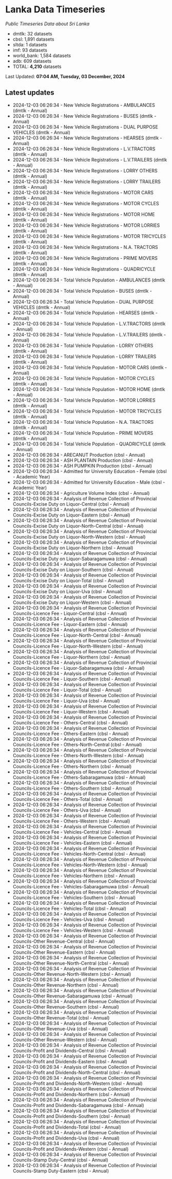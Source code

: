 # Lanka Data Timeseries
*Public Timeseries Data about Sri Lanka*

* dmtlk: 32 datasets
* cbsl: 1,891 datasets
* sltda: 1 datasets
* imf: 93 datasets
* world_bank: 1,584 datasets
* adb: 609 datasets
* TOTAL: **4,210** datasets

Last Updated: **07:04 AM, Tuesday, 03 December, 2024**

## Latest updates

* 2024-12-03 06:26:34 - New Vehicle Registrations - AMBULANCES (dmtlk - Annual)
* 2024-12-03 06:26:34 - New Vehicle Registrations - BUSES (dmtlk - Annual)
* 2024-12-03 06:26:34 - New Vehicle Registrations - DUAL PURPOSE VEHICLES (dmtlk - Annual)
* 2024-12-03 06:26:34 - New Vehicle Registrations - HEARSES (dmtlk - Annual)
* 2024-12-03 06:26:34 - New Vehicle Registrations - L.V.TRACTORS (dmtlk - Annual)
* 2024-12-03 06:26:34 - New Vehicle Registrations - L.V.TRAILERS (dmtlk - Annual)
* 2024-12-03 06:26:34 - New Vehicle Registrations - LORRY OTHERS (dmtlk - Annual)
* 2024-12-03 06:26:34 - New Vehicle Registrations - LORRY TRAILERS (dmtlk - Annual)
* 2024-12-03 06:26:34 - New Vehicle Registrations - MOTOR CARS (dmtlk - Annual)
* 2024-12-03 06:26:34 - New Vehicle Registrations - MOTOR CYCLES (dmtlk - Annual)
* 2024-12-03 06:26:34 - New Vehicle Registrations - MOTOR HOME (dmtlk - Annual)
* 2024-12-03 06:26:34 - New Vehicle Registrations - MOTOR LORRIES (dmtlk - Annual)
* 2024-12-03 06:26:34 - New Vehicle Registrations - MOTOR TRICYCLES (dmtlk - Annual)
* 2024-12-03 06:26:34 - New Vehicle Registrations - N.A. TRACTORS (dmtlk - Annual)
* 2024-12-03 06:26:34 - New Vehicle Registrations - PRIME MOVERS (dmtlk - Annual)
* 2024-12-03 06:26:34 - New Vehicle Registrations - QUADRICYCLE (dmtlk - Annual)
* 2024-12-03 06:26:34 - Total Vehicle Population - AMBULANCES (dmtlk - Annual)
* 2024-12-03 06:26:34 - Total Vehicle Population - BUSES (dmtlk - Annual)
* 2024-12-03 06:26:34 - Total Vehicle Population - DUAL PURPOSE VEHICLES (dmtlk - Annual)
* 2024-12-03 06:26:34 - Total Vehicle Population - HEARSES (dmtlk - Annual)
* 2024-12-03 06:26:34 - Total Vehicle Population - L.V.TRACTORS (dmtlk - Annual)
* 2024-12-03 06:26:34 - Total Vehicle Population - L.V.TRAILERS (dmtlk - Annual)
* 2024-12-03 06:26:34 - Total Vehicle Population - LORRY OTHERS (dmtlk - Annual)
* 2024-12-03 06:26:34 - Total Vehicle Population - LORRY TRAILERS (dmtlk - Annual)
* 2024-12-03 06:26:34 - Total Vehicle Population - MOTOR CARS (dmtlk - Annual)
* 2024-12-03 06:26:34 - Total Vehicle Population - MOTOR CYCLES (dmtlk - Annual)
* 2024-12-03 06:26:34 - Total Vehicle Population - MOTOR HOME (dmtlk - Annual)
* 2024-12-03 06:26:34 - Total Vehicle Population - MOTOR LORRIES (dmtlk - Annual)
* 2024-12-03 06:26:34 - Total Vehicle Population - MOTOR TRICYCLES (dmtlk - Annual)
* 2024-12-03 06:26:34 - Total Vehicle Population - N.A. TRACTORS (dmtlk - Annual)
* 2024-12-03 06:26:34 - Total Vehicle Population - PRIME MOVERS (dmtlk - Annual)
* 2024-12-03 06:26:34 - Total Vehicle Population - QUADRICYCLE (dmtlk - Annual)
* 2024-12-03 06:26:34 - ARECANUT Production (cbsl - Annual)
* 2024-12-03 06:26:34 - ASH PLANTAIN Production (cbsl - Annual)
* 2024-12-03 06:26:34 - ASH PUMPKIN Production (cbsl - Annual)
* 2024-12-03 06:26:34 - Admitted for University Education - Female (cbsl - Academic Year)
* 2024-12-03 06:26:34 - Admitted for University Education - Male (cbsl - Academic Year)
* 2024-12-03 06:26:34 - Agriculture Volume Index (cbsl - Annual)
* 2024-12-03 06:26:34 - Analysis of Revenue Collection of Provincial Councils-Excise Duty on Liquor-Central (cbsl - Annual)
* 2024-12-03 06:26:34 - Analysis of Revenue Collection of Provincial Councils-Excise Duty on Liquor-Eastern (cbsl - Annual)
* 2024-12-03 06:26:34 - Analysis of Revenue Collection of Provincial Councils-Excise Duty on Liquor-North-Central (cbsl - Annual)
* 2024-12-03 06:26:34 - Analysis of Revenue Collection of Provincial Councils-Excise Duty on Liquor-North-Western (cbsl - Annual)
* 2024-12-03 06:26:34 - Analysis of Revenue Collection of Provincial Councils-Excise Duty on Liquor-Northern (cbsl - Annual)
* 2024-12-03 06:26:34 - Analysis of Revenue Collection of Provincial Councils-Excise Duty on Liquor-Sabaragamuwa (cbsl - Annual)
* 2024-12-03 06:26:34 - Analysis of Revenue Collection of Provincial Councils-Excise Duty on Liquor-Southern (cbsl - Annual)
* 2024-12-03 06:26:34 - Analysis of Revenue Collection of Provincial Councils-Excise Duty on Liquor-Total (cbsl - Annual)
* 2024-12-03 06:26:34 - Analysis of Revenue Collection of Provincial Councils-Excise Duty on Liquor-Uva (cbsl - Annual)
* 2024-12-03 06:26:34 - Analysis of Revenue Collection of Provincial Councils-Excise Duty on Liquor-Western (cbsl - Annual)
* 2024-12-03 06:26:34 - Analysis of Revenue Collection of Provincial Councils-Licence Fee - Liquor-Central (cbsl - Annual)
* 2024-12-03 06:26:34 - Analysis of Revenue Collection of Provincial Councils-Licence Fee - Liquor-Eastern (cbsl - Annual)
* 2024-12-03 06:26:34 - Analysis of Revenue Collection of Provincial Councils-Licence Fee - Liquor-North-Central (cbsl - Annual)
* 2024-12-03 06:26:34 - Analysis of Revenue Collection of Provincial Councils-Licence Fee - Liquor-North-Western (cbsl - Annual)
* 2024-12-03 06:26:34 - Analysis of Revenue Collection of Provincial Councils-Licence Fee - Liquor-Northern (cbsl - Annual)
* 2024-12-03 06:26:34 - Analysis of Revenue Collection of Provincial Councils-Licence Fee - Liquor-Sabaragamuwa (cbsl - Annual)
* 2024-12-03 06:26:34 - Analysis of Revenue Collection of Provincial Councils-Licence Fee - Liquor-Southern (cbsl - Annual)
* 2024-12-03 06:26:34 - Analysis of Revenue Collection of Provincial Councils-Licence Fee - Liquor-Total (cbsl - Annual)
* 2024-12-03 06:26:34 - Analysis of Revenue Collection of Provincial Councils-Licence Fee - Liquor-Uva (cbsl - Annual)
* 2024-12-03 06:26:34 - Analysis of Revenue Collection of Provincial Councils-Licence Fee - Liquor-Western (cbsl - Annual)
* 2024-12-03 06:26:34 - Analysis of Revenue Collection of Provincial Councils-Licence Fee - Others-Central (cbsl - Annual)
* 2024-12-03 06:26:34 - Analysis of Revenue Collection of Provincial Councils-Licence Fee - Others-Eastern (cbsl - Annual)
* 2024-12-03 06:26:34 - Analysis of Revenue Collection of Provincial Councils-Licence Fee - Others-North-Central (cbsl - Annual)
* 2024-12-03 06:26:34 - Analysis of Revenue Collection of Provincial Councils-Licence Fee - Others-North-Western (cbsl - Annual)
* 2024-12-03 06:26:34 - Analysis of Revenue Collection of Provincial Councils-Licence Fee - Others-Northern (cbsl - Annual)
* 2024-12-03 06:26:34 - Analysis of Revenue Collection of Provincial Councils-Licence Fee - Others-Sabaragamuwa (cbsl - Annual)
* 2024-12-03 06:26:34 - Analysis of Revenue Collection of Provincial Councils-Licence Fee - Others-Southern (cbsl - Annual)
* 2024-12-03 06:26:34 - Analysis of Revenue Collection of Provincial Councils-Licence Fee - Others-Total (cbsl - Annual)
* 2024-12-03 06:26:34 - Analysis of Revenue Collection of Provincial Councils-Licence Fee - Others-Uva (cbsl - Annual)
* 2024-12-03 06:26:34 - Analysis of Revenue Collection of Provincial Councils-Licence Fee - Others-Western (cbsl - Annual)
* 2024-12-03 06:26:34 - Analysis of Revenue Collection of Provincial Councils-Licence Fee - Vehicles-Central (cbsl - Annual)
* 2024-12-03 06:26:34 - Analysis of Revenue Collection of Provincial Councils-Licence Fee - Vehicles-Eastern (cbsl - Annual)
* 2024-12-03 06:26:34 - Analysis of Revenue Collection of Provincial Councils-Licence Fee - Vehicles-North-Central (cbsl - Annual)
* 2024-12-03 06:26:34 - Analysis of Revenue Collection of Provincial Councils-Licence Fee - Vehicles-North-Western (cbsl - Annual)
* 2024-12-03 06:26:34 - Analysis of Revenue Collection of Provincial Councils-Licence Fee - Vehicles-Northern (cbsl - Annual)
* 2024-12-03 06:26:34 - Analysis of Revenue Collection of Provincial Councils-Licence Fee - Vehicles-Sabaragamuwa (cbsl - Annual)
* 2024-12-03 06:26:34 - Analysis of Revenue Collection of Provincial Councils-Licence Fee - Vehicles-Southern (cbsl - Annual)
* 2024-12-03 06:26:34 - Analysis of Revenue Collection of Provincial Councils-Licence Fee - Vehicles-Total (cbsl - Annual)
* 2024-12-03 06:26:34 - Analysis of Revenue Collection of Provincial Councils-Licence Fee - Vehicles-Uva (cbsl - Annual)
* 2024-12-03 06:26:34 - Analysis of Revenue Collection of Provincial Councils-Licence Fee - Vehicles-Western (cbsl - Annual)
* 2024-12-03 06:26:34 - Analysis of Revenue Collection of Provincial Councils-Other Revenue-Central (cbsl - Annual)
* 2024-12-03 06:26:34 - Analysis of Revenue Collection of Provincial Councils-Other Revenue-Eastern (cbsl - Annual)
* 2024-12-03 06:26:34 - Analysis of Revenue Collection of Provincial Councils-Other Revenue-North-Central (cbsl - Annual)
* 2024-12-03 06:26:34 - Analysis of Revenue Collection of Provincial Councils-Other Revenue-North-Western (cbsl - Annual)
* 2024-12-03 06:26:34 - Analysis of Revenue Collection of Provincial Councils-Other Revenue-Northern (cbsl - Annual)
* 2024-12-03 06:26:34 - Analysis of Revenue Collection of Provincial Councils-Other Revenue-Sabaragamuwa (cbsl - Annual)
* 2024-12-03 06:26:34 - Analysis of Revenue Collection of Provincial Councils-Other Revenue-Southern (cbsl - Annual)
* 2024-12-03 06:26:34 - Analysis of Revenue Collection of Provincial Councils-Other Revenue-Total (cbsl - Annual)
* 2024-12-03 06:26:34 - Analysis of Revenue Collection of Provincial Councils-Other Revenue-Uva (cbsl - Annual)
* 2024-12-03 06:26:34 - Analysis of Revenue Collection of Provincial Councils-Other Revenue-Western (cbsl - Annual)
* 2024-12-03 06:26:34 - Analysis of Revenue Collection of Provincial Councils-Profit and Dividends-Central (cbsl - Annual)
* 2024-12-03 06:26:34 - Analysis of Revenue Collection of Provincial Councils-Profit and Dividends-Eastern (cbsl - Annual)
* 2024-12-03 06:26:34 - Analysis of Revenue Collection of Provincial Councils-Profit and Dividends-North-Central (cbsl - Annual)
* 2024-12-03 06:26:34 - Analysis of Revenue Collection of Provincial Councils-Profit and Dividends-North-Western (cbsl - Annual)
* 2024-12-03 06:26:34 - Analysis of Revenue Collection of Provincial Councils-Profit and Dividends-Northern (cbsl - Annual)
* 2024-12-03 06:26:34 - Analysis of Revenue Collection of Provincial Councils-Profit and Dividends-Sabaragamuwa (cbsl - Annual)
* 2024-12-03 06:26:34 - Analysis of Revenue Collection of Provincial Councils-Profit and Dividends-Southern (cbsl - Annual)
* 2024-12-03 06:26:34 - Analysis of Revenue Collection of Provincial Councils-Profit and Dividends-Total (cbsl - Annual)
* 2024-12-03 06:26:34 - Analysis of Revenue Collection of Provincial Councils-Profit and Dividends-Uva (cbsl - Annual)
* 2024-12-03 06:26:34 - Analysis of Revenue Collection of Provincial Councils-Profit and Dividends-Western (cbsl - Annual)
* 2024-12-03 06:26:34 - Analysis of Revenue Collection of Provincial Councils-Stamp Duty-Central (cbsl - Annual)
* 2024-12-03 06:26:34 - Analysis of Revenue Collection of Provincial Councils-Stamp Duty-Eastern (cbsl - Annual)